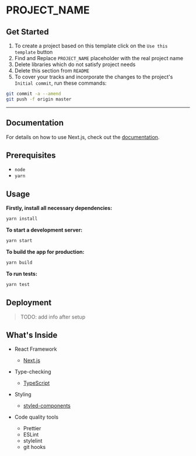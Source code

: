 # PROJECT_NAME

## Get Started
1. To create a project based on this template click on the `Use this template` button
2. Find and Replace `PROJECT_NAME` placeholder with the real project name
3. Delete libraries which do not satisfy project needs
4. Delete this section from `README`
5. To cover your tracks and incorporate the changes to the project's `Initial commit`, run these commands:
```sh
git commit -a --amend
git push -f origin master
```
---

## Documentation
For details on how to use Next.js, check out the [documentation](https://nextjs.org/).

## Prerequisites
- `node`
- `yarn`

## Usage
**Firstly, install all necessary dependencies:**
```sh
yarn install
```

**To start a development server:**
```sh
yarn start
```

**To build the app for production:**
```sh
yarn build
```

**To run tests:**
```sh
yarn test
```

## Deployment
> TODO: add info after setup

## What's Inside
- React Framework
  - [Next.js](https://nextjs.org)

- Type-checking
  - [TypeScript](https://www.typescriptlang.org/docs/home.html)

- Styling
  - [styled-components](https://www.styled-components.com/docs)

- Code quality tools
  - Prettier
  - ESLint
  - stylelint
  - git hooks



